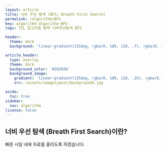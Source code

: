 ```yaml
---
layout: article
title: 너비 우선 탐색 (BFS; Breath First Search)
permalink: /algorithm/BFS
key: algorithm-algorithm-BFS
tags: TIL 알고리즘 탐색 너비우선탐색 BFS

header:
  theme: dark
  background: 'linear-gradient(135deg, rgba(0, 189, 128, .7), rgba(0, 128, 255, .8))'

article_header:
  type: overlay
  theme: dark
  background_color: '#203028'
  background_image:
    gradient: 'linear-gradient(135deg, rgba(0, 189, 128, .25), rgba(0, 128, 255, .3))'
    src: /assets/images/post/background8.jpg

aside:
  toc: true
sidebar:
  nav: algorithm
license: false
---
```


## 너비 우선 탐색 (Breath First Search)이란?
<!--more-->

빠른 시일 내에 자료를 올리도록 하겠습니다.